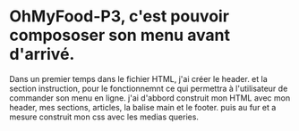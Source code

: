 # OhMyFood-P3, c'est pouvoir compososer son menu avant d'arrivé.
Dans un premier temps dans le fichier HTML, j'ai créer le header. et la section instruction, pour le fonctionnemnt ce qui permettra à l'utilisateur de commander son menu en ligne.
j'ai d'abbord construit mon HTML avec mon header, mes sections, articles, la balise main et le footer.
puis au fur et a mesure construit mon css avec les medias queries. 
